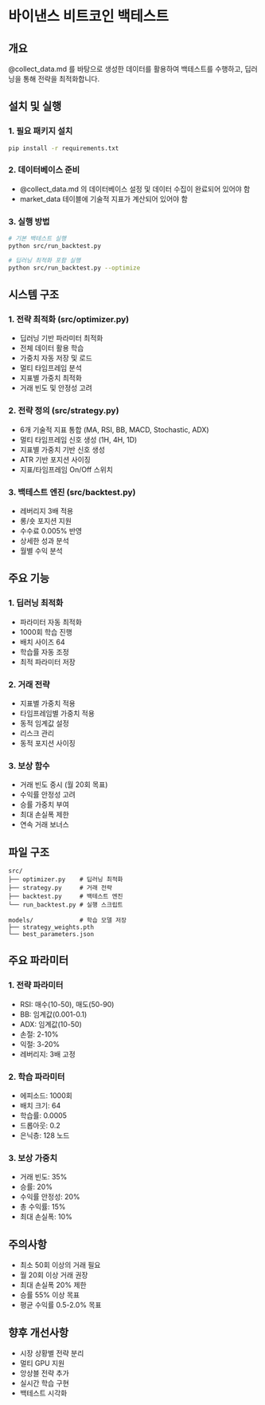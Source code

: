 # 바이낸스 비트코인 백테스트

## 개요
@collect_data.md 를 바탕으로 생성한 데이터를 활용하여 백테스트를 수행하고, 딥러닝을 통해 전략을 최적화합니다.

## 설치 및 실행

### 1. 필요 패키지 설치
```bash
pip install -r requirements.txt
```

### 2. 데이터베이스 준비
- @collect_data.md 의 데이터베이스 설정 및 데이터 수집이 완료되어 있어야 함
- market_data 테이블에 기술적 지표가 계산되어 있어야 함

### 3. 실행 방법
```bash
# 기본 백테스트 실행
python src/run_backtest.py

# 딥러닝 최적화 포함 실행
python src/run_backtest.py --optimize
```

## 시스템 구조

### 1. 전략 최적화 (src/optimizer.py)
- 딥러닝 기반 파라미터 최적화
- 전체 데이터 활용 학습
- 가중치 자동 저장 및 로드
- 멀티 타임프레임 분석
- 지표별 가중치 최적화
- 거래 빈도 및 안정성 고려

### 2. 전략 정의 (src/strategy.py)
- 6개 기술적 지표 통합 (MA, RSI, BB, MACD, Stochastic, ADX)
- 멀티 타임프레임 신호 생성 (1H, 4H, 1D)
- 지표별 가중치 기반 신호 생성
- ATR 기반 포지션 사이징
- 지표/타임프레임 On/Off 스위치

### 3. 백테스트 엔진 (src/backtest.py)
- 레버리지 3배 적용
- 롱/숏 포지션 지원
- 수수료 0.005% 반영
- 상세한 성과 분석
- 월별 수익 분석

## 주요 기능

### 1. 딥러닝 최적화
- 파라미터 자동 최적화
- 1000회 학습 진행
- 배치 사이즈 64
- 학습률 자동 조정
- 최적 파라미터 저장

### 2. 거래 전략
- 지표별 가중치 적용
- 타임프레임별 가중치 적용
- 동적 임계값 설정
- 리스크 관리
- 동적 포지션 사이징

### 3. 보상 함수
- 거래 빈도 중시 (월 20회 목표)
- 수익률 안정성 고려
- 승률 가중치 부여
- 최대 손실폭 제한
- 연속 거래 보너스

## 파일 구조
```
src/
├── optimizer.py    # 딥러닝 최적화
├── strategy.py     # 거래 전략
├── backtest.py     # 백테스트 엔진
└── run_backtest.py # 실행 스크립트

models/             # 학습 모델 저장
├── strategy_weights.pth
└── best_parameters.json
```

## 주요 파라미터

### 1. 전략 파라미터
- RSI: 매수(10-50), 매도(50-90)
- BB: 임계값(0.001-0.1)
- ADX: 임계값(10-50)
- 손절: 2-10%
- 익절: 3-20%
- 레버리지: 3배 고정

### 2. 학습 파라미터
- 에피소드: 1000회
- 배치 크기: 64
- 학습률: 0.0005
- 드롭아웃: 0.2
- 은닉층: 128 노드

### 3. 보상 가중치
- 거래 빈도: 35%
- 승률: 20%
- 수익률 안정성: 20%
- 총 수익률: 15%
- 최대 손실폭: 10%

## 주의사항
- 최소 50회 이상의 거래 필요
- 월 20회 이상 거래 권장
- 최대 손실폭 20% 제한
- 승률 55% 이상 목표
- 평균 수익률 0.5-2.0% 목표

## 향후 개선사항
- 시장 상황별 전략 분리
- 멀티 GPU 지원
- 앙상블 전략 추가
- 실시간 학습 구현
- 백테스트 시각화
